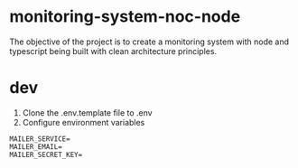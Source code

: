 # monitoring-system-noc-node

The objective of the project is to create a monitoring system with node and typescript being built with clean architecture principles.

# dev

1. Clone the .env.template file to .env
2. Configure environment variables

```
MAILER_SERVICE=
MAILER_EMAIL=
MAILER_SECRET_KEY=
```
